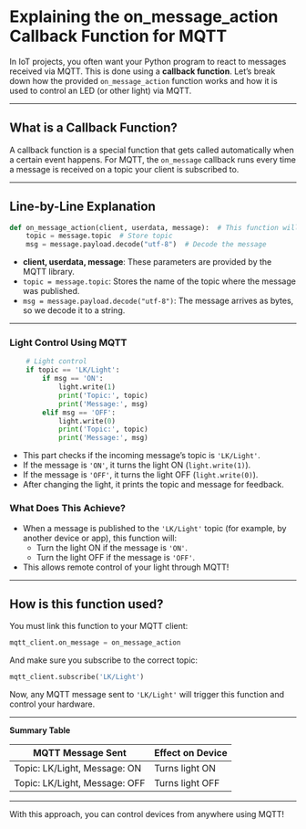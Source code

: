 # Explaining the on_message_action Callback Function for MQTT

In IoT projects, you often want your Python program to react to messages received via MQTT. This is done using a **callback function**. Let’s break down how the provided `on_message_action` function works and how it is used to control an LED (or other light) via MQTT.

---

## What is a Callback Function?

A callback function is a special function that gets called automatically when a certain event happens. For MQTT, the `on_message` callback runs every time a message is received on a topic your client is subscribed to.

---

## Line-by-Line Explanation

```python
def on_message_action(client, userdata, message):  # This function will be called on receiving messages
    topic = message.topic  # Store topic
    msg = message.payload.decode("utf-8")  # Decode the message
```
- **client, userdata, message**: These parameters are provided by the MQTT library.
- `topic = message.topic`: Stores the name of the topic where the message was published.
- `msg = message.payload.decode("utf-8")`: The message arrives as bytes, so we decode it to a string.

---

### Light Control Using MQTT

```python
    # Light control
    if topic == 'LK/Light':
        if msg == 'ON':
            light.write(1)
            print('Topic:', topic)
            print('Message:', msg)
        elif msg == 'OFF':
            light.write(0)
            print('Topic:', topic)
            print('Message:', msg)
```
- This part checks if the incoming message’s topic is `'LK/Light'`.
- If the message is `'ON'`, it turns the light ON (`light.write(1)`).
- If the message is `'OFF'`, it turns the light OFF (`light.write(0)`).
- After changing the light, it prints the topic and message for feedback.

### What Does This Achieve?

- When a message is published to the `'LK/Light'` topic (for example, by another device or app), this function will:
  - Turn the light ON if the message is `'ON'`.
  - Turn the light OFF if the message is `'OFF'`.
- This allows remote control of your light through MQTT!

---

## How is this function used?

You must link this function to your MQTT client:

```python
mqtt_client.on_message = on_message_action
```

And make sure you subscribe to the correct topic:

```python
mqtt_client.subscribe('LK/Light')
```

Now, any MQTT message sent to `'LK/Light'` will trigger this function and control your hardware.

---

**Summary Table**

| MQTT Message Sent | Effect on Device           |
|-------------------|---------------------------|
| Topic: LK/Light, Message: ON  | Turns light ON  |
| Topic: LK/Light, Message: OFF | Turns light OFF |

---

With this approach, you can control devices from anywhere using MQTT!
